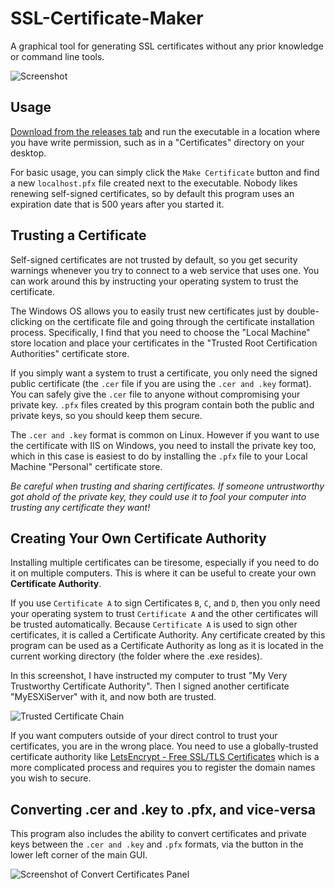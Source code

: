 # SSL-Certificate-Maker
A graphical tool for generating SSL certificates without any prior knowledge or command line tools.

![Screenshot](https://i.imgur.com/gkc6UM8.png)

## Usage

[Download from the releases tab](https://github.com/bp2008/SSL-Certificate-Maker/releases) and run the executable in a location where you have write permission, such as in a "Certificates" directory on your desktop.

For basic usage, you can simply click the `Make Certificate` button and find a new `localhost.pfx` file created next to the executable.  Nobody likes renewing self-signed certificates, so by default this program uses an expiration date that is 500 years after you started it.

## Trusting a Certificate

Self-signed certificates are not trusted by default, so you get security warnings whenever you try to connect to a web service that uses one.  You can work around this by instructing your operating system to trust the certificate.

The Windows OS allows you to easily trust new certificates just by double-clicking on the certificate file and going through the certificate installation process.  Specifically, I find that you need to choose the "Local Machine" store location and place your certificates in the "Trusted Root Certification Authorities" certificate store.

If you simply want a system to trust a certificate, you only need the signed public certificate (the `.cer` file if you are using the `.cer and .key` format). You can safely give the `.cer` file to anyone without compromising your private key.  `.pfx` files created by this program contain both the public and private keys, so you should keep them secure.

The `.cer and .key` format is common on Linux.  However if you want to use the certificate with IIS on Windows, you need to install the private key too, which in this case is easiest to do by installing the `.pfx` file to your Local Machine "Personal" certificate store.

*Be careful when trusting and sharing certificates.  If someone untrustworthy got ahold of the private key, they could use it to fool your computer into trusting any certificate they want!*

## Creating Your Own Certificate Authority

Installing multiple certificates can be tiresome, especially if you need to do it on multiple computers.  This is where it can be useful to create your own **Certificate Authority**.

If you use `Certificate A` to sign Certificates `B`, `C`, and `D`, then you only need your operating system to trust `Certificate A` and the other certificates will be trusted automatically.  Because `Certificate A` is used to sign other certificates, it is called a Certificate Authority.  Any certificate created by this program can be used as a Certificate Authority as long as it is located in the current working directory (the folder where the .exe resides).

In this screenshot, I have instructed my computer to trust "My Very Trustworthy Certificate Authority".  Then I signed another certificate "MyESXiServer" with it, and now both are trusted.

![Trusted Certificate Chain](https://i.imgur.com/8tVWpbr.png)

If you want computers outside of your direct control to trust your certificates, you are in the wrong place.  You need to use a globally-trusted certificate authority like [LetsEncrypt - Free SSL/TLS Certificates](https://letsencrypt.org/) which is a more complicated process and requires you to register the domain names you wish to secure.

## Converting .cer and .key to .pfx, and vice-versa

This program also includes the ability to convert certificates and private keys between the `.cer and .key` and `.pfx` formats, via the button in the lower left corner of the main GUI.

![Screenshot of Convert Certificates Panel](https://i.imgur.com/1jiXaJc.png)
